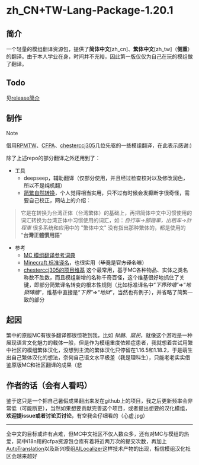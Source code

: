 # zh_CN+TW-Lang-Package-1.20.1
## 简介
一个轻量的模组翻译资源包，提供了**简体中文**\[zh_cn\]、**繁体中文**\[zh_tw\]（**侧重**）的翻译。由于本人学业在身，时间并不充裕，因此第一版仅仅为自己在玩的模组做了翻译。
## Todo
见[release简介](https://github.com/3WLRF25/mc-mod-tw-lang/releases/latest)
## 制作
> [!NOTE]
> 借用[RPMTW](https://github.com/RPMTW/ResourcePack-Mod-zh_tw)、[CFPA](https://github.com/CFPAOrg/Minecraft-Mod-Language-Package)、[chesterccj305](https://github.com/chesterccj305/Mods-zh_tw-Lang-Pack)几位先驱的一些模组翻译，在此表示感谢:\)

除了上述repo的部分翻译之外还用到了：
- 工具
	- deepseep，辅助翻译（仅部分使用，并且经过检查校对以及修改润色，所以不是纯机翻）
	- [简繁自然转换](https://www.51shizhi.com/tool/zh-hans-hant-convert)，个人觉得相当实用，只不过有时候会发癫断字很奇怪，需要自己校正，网站上的介绍：
> 它是在转换为台湾正体（台湾繁体）的基础上，再把简体中文中习惯使用的词汇转换为台湾正体中习惯使用的词汇，如：_自行车→腳踏車，出租车→計程車_
很多系统和应用中的 "繁体中文" 没有指出那种繁体的，都是使用的 "**台灣正體慣用語**"
- 参考
	- [MC 模组翻译参考词典](https://dict.vmct-cn.top/)
    - [Minecraft 标准译名](https://mcst.teahouse.team/)，也很实用（~~毕竟是官方译名嘛~~）
    - [chesterccj305的项目维基](https://github.com/chesterccj305/Mods-zh_tw-Lang-Pack/wiki) 这个最常用，基于MC各种物品、实体之类名称数不胜数，而且模组新增的名称千奇百怪，这个维基很好地抓住了关键，即部分简繁译名转变的根本性规则（比如标准译名中“_下界砖墙_”=>“_地獄磚牆_”，维基中直接是“_下界_”=>“_地狱_”，当然也有例子），并省略了简繁一致的部分
## 起因
繁中的原版MC有很多翻译都很惊艳到我，比如 _狱髓_、_窳民_，就像这个游戏是一种展现语言文化魅力的载体一般，但是作为模组重度依赖症患者，我就想着尝试用繁中社区的模组繁体汉化，没想到主流的繁体汉化只停留在1.16.5和1.18.2，于是萌生出自己繁体汉化的想法，奈何自己语文水平极差（我是理科生），只能老老实实借鉴原版MC和社区翻译的成果（悲
## 作者的话（会有人看吗）
鉴于这只是一个把自己暑假成果翻出来发在github上的项目，我之后更新频率会非常低（可能断更），当然如果想要贡献完善这个项目，或者提出想要的汉化模组，**欢迎提issue或者讨论页讨论**，有空我会仔细看的（心虚.jpg）

----

全中文的目标或许有点难，但MC中文社区不仅人数众多，还有对MC与模组的热爱，简中i18n用的cfpa资源包仓库有着将近两万次的提交次数，再加上[AutoTranslation](https://www.mcmod.cn/class/12385.html)以及新兴模组[AILocalizer](https://www.mcmod.cn/class/20014.html)这样技术产物的出现，相信模组汉化社区会越来越好
